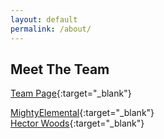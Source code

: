 ```yaml
---
layout: default
permalink: /about/
---
```


## Meet The Team
[Team Page](https://github.com/FactoryWarsTeam){:target="_blank"}<br />

[MightyElemental](https://github.com/MightyElemental/){:target="_blank"}<br />
[Hector Woods](https://github.com/HectorJVWoods){:target="_blank"} <br />